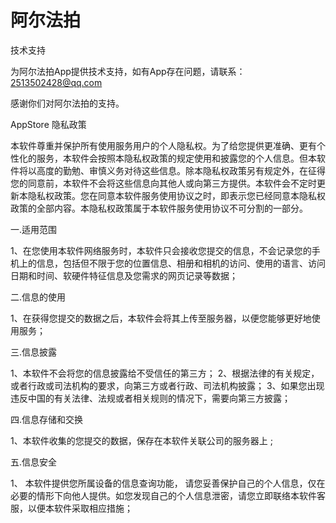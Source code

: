 # 阿尔法拍
技术支持

为阿尔法拍App提供技术支持，如有App存在问题，请联系：2513502428@qq.com

感谢你们对阿尔法拍的支持。



AppStore 隐私政策

本软件尊重并保护所有使用服务用户的个人隐私权。为了给您提供更准确、更有个性化的服务，本软件会按照本隐私权政策的规定使用和披露您的个人信息。但本软件将以高度的勤勉、审慎义务对待这些信息。除本隐私权政策另有规定外，在征得您的同意前，本软件不会将这些信息向其他人或向第三方提供。本软件会不定时更新本隐私权政策。您在同意本软件服务使用协议之时，即表示您已经同意本隐私权政策的全部内容。本隐私权政策属于本软件服务使用协议不可分割的一部分。

一.适用范围

1、在您使用本软件网络服务时，本软件只会接收您提交的信息，不会记录您的手机上的信息，包括但不限于您的位置信息、相册和相机的访问、使用的语言、访问日期和时间、软硬件特征信息及您需求的网页记录等数据；

二.信息的使用

1、在获得您提交的数据之后，本软件会将其上传至服务器，以便您能够更好地使用服务；

三.信息披露

1、本软件不会将您的信息披露给不受信任的第三方；
2、根据法律的有关规定，或者行政或司法机构的要求，向第三方或者行政、司法机构披露；
3、如果您出现违反中国的有关法律、法规或者相关规则的情况下，需要向第三方披露；

四.信息存储和交换

1、本软件收集的您提交的数据，保存在本软件关联公司的服务器上 ;

五.信息安全

1、 本软件提供您所属设备的信息查询功能， 请您妥善保护自己的个人信息，仅在必要的情形下向他人提供。如您发现自己的个人信息泄密，请您立即联络本软件客服，以便本软件采取相应措施；
